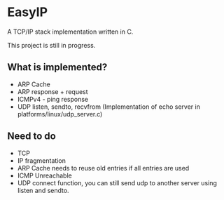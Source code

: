 # EasyIP
A TCP/IP stack implementation written in C.

This project is still in progress.

## What is implemented?
* ARP Cache
* ARP response + request
* ICMPv4 - ping response
* UDP listen, sendto, recvfrom (Implementation of echo server in platforms/linux/udp_server.c)

## Need to do
* TCP
* IP fragmentation
* ARP Cache needs to reuse old entries if all entries are used
* ICMP Unreachable
* UDP connect function, you can still send udp to another server using listen and sendto.
